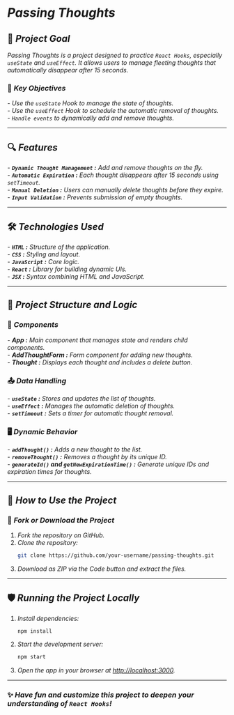 # *Passing Thoughts*

## 🎯 *Project Goal*  
*Passing Thoughts is a project designed to practice `React Hooks`, especially `useState` and `useEffect`. It allows users to manage fleeting thoughts that automatically disappear after 15 seconds.*

### 🔑 *Key Objectives*  
*- Use the `useState` Hook to manage the state of thoughts.*  
*- Use the `useEffect` Hook to schedule the automatic removal of thoughts.*  
*- `Handle events` to dynamically add and remove thoughts.*

---

## 🔍 *Features*  
*- **`Dynamic Thought Management` :** Add and remove thoughts on the fly.*  
*- **`Automatic Expiration` :** Each thought disappears after 15 seconds using `setTimeout`.*  
*- **`Manual Deletion` :** Users can manually delete thoughts before they expire.*  
*- **`Input Validation` :** Prevents submission of empty thoughts.*

---

## 🛠️ *Technologies Used*  
*- **`HTML` :** Structure of the application.*  
*- **`CSS` :** Styling and layout.*  
*- **`JavaScript` :** Core logic.*  
*- **`React` :** Library for building dynamic UIs.*  
*- **`JSX` :** Syntax combining HTML and JavaScript.*

---

## 🧠 *Project Structure and Logic*  

### 📝 *Components*  
*- **App :** Main component that manages state and renders child components.*  
*- **AddThoughtForm :** Form component for adding new thoughts.*  
*- **Thought :** Displays each thought and includes a delete button.*

### 📤 *Data Handling*  
*- **`useState` :** Stores and updates the list of thoughts.*  
*- **`useEffect` :** Manages the automatic deletion of thoughts.*  
*- **`setTimeout` :** Sets a timer for automatic thought removal.*

### 🖥️ *Dynamic Behavior*  
*- **`addThought()` :** Adds a new thought to the list.*  
*- **`removeThought()` :** Removes a thought by its unique ID.*  
*- **`generateId()` and `getNewExpirationTime()` :** Generate unique IDs and expiration times for thoughts.*

---

## 🤝 *How to Use the Project*  

### 📂 *Fork or Download the Project*  
1. *Fork the repository on GitHub.*  
2. *Clone the repository:*  
    ```bash
    git clone https://github.com/your-username/passing-thoughts.git
    ```  
3. *Download as ZIP via the Code button and extract the files.*

---

## 🛡️ *Running the Project Locally*  

1. *Install dependencies:*  
    ```bash
    npm install
    ```  
2. *Start the development server:*  
    ```bash
    npm start
    ```  
3. *Open the app in your browser at [http://localhost:3000](http://localhost:3000).*

---

### ✨ *Have fun and customize this project to deepen your understanding of **`React Hooks`**!*

